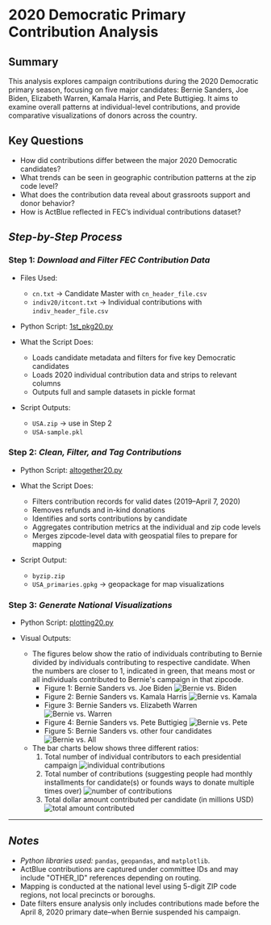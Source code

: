# 2020 Democratic Primary Contribution Analysis

## Summary

This analysis explores campaign contributions during the 2020 Democratic primary season, focusing on five major candidates: Bernie Sanders, Joe Biden, Elizabeth Warren, Kamala Harris, and Pete Buttigieg. It aims to examine overall patterns at individual-level contributions, and provide comparative visualizations of donors across the country.

## Key Questions

* How did contributions differ between the major 2020 Democratic candidates?
* What trends can be seen in geographic contribution patterns at the zip code level?
* What does the contribution data reveal about grassroots support and donor behavior?
* How is ActBlue reflected in FEC’s individual contributions dataset?

## *Step-by-Step Process*

### Step 1: *Download and Filter FEC Contribution Data*

* Files Used:
  * `cn.txt`  → Candidate Master with `cn_header_file.csv`
  * `indiv20/itcont.txt` → Individual contributions with `indiv_header_file.csv`

* Python Script: [1st_pkg20.py](1st_pkg20.py)

* What the Script Does:
  * Loads candidate metadata and filters for five key Democratic candidates
  * Loads 2020 individual contribution data and strips to relevant columns
  * Outputs full and sample datasets in pickle format

* Script Outputs:
  * `USA.zip` → use in Step 2
  * `USA-sample.pkl`

### Step 2: *Clean, Filter, and Tag Contributions*

* Python Script: [altogether20.py](altogether20.py)

* What the Script Does:
  * Filters contribution records for valid dates (2019–April 7, 2020)
  * Removes refunds and in-kind donations
  * Identifies and sorts contributions by candidate
  * Aggregates contribution metrics at the individual and zip code levels
  * Merges zipcode-level data with geospatial files to prepare for mapping

* Script Output:
  * `byzip.zip`
  * `USA_primaries.gpkg` → geopackage for map visualizations

### Step 3: *Generate National Visualizations*

* Python Script: [plotting20.py](plotting20.py)

* Visual Outputs:
  * The figures below show the ratio of individuals contributing to Bernie divided by individuals contributing to respective candidate. When the numbers are closer to 1, indicated in green, that means most or all individuals contributed to Bernie's campaign in that zipcode.
    * Figure 1: Bernie Sanders vs. Joe Biden
     ![Bernie vs. Biden](Images/2020_Dem_PrimariesBB.png)
    * Figure 2: Bernie Sanders vs. Kamala Harris
     ![Bernie vs. Kamala](Images/2020_Dem_PrimariesBK.png)
    * Figure 3: Bernie Sanders vs. Elizabeth Warren
     ![Bernie vs. Warren](Images/2020_Dem_PrimariesBW.png)
    * Figure 4: Bernie Sanders vs. Pete Buttigieg
     ![Bernie vs. Pete](Images/2020_Dem_PrimariesPB.png)
    * Figure 5: Bernie Sanders vs. other four candidates
     ![Bernie vs. All](Images/2020_Dem_Primariesall.png)
  * The bar charts below shows three different ratios:
    1. Total number of individual contributors to each presidential campaign
    ![individual contributions](Images/fig_indi.png)
    1. Total number of contributions (suggesting people had monthly installments for candidate(s) or founds ways to donate multiple times over)
    ![number of contributions](Images/fig_count.png)
    1. Total dollar amount contributed per candidate (in millions USD)
    ![total amount contributed](Images/fig_amt.png)

---

## *Notes*

* *Python libraries used:* `pandas`, `geopandas`, and `matplotlib`.
* ActBlue contributions are captured under committee IDs and may include "OTHER_ID" references depending on routing.
* Mapping is conducted at the national level using 5-digit ZIP code regions, not local precincts or boroughs.
* Date filters ensure analysis only includes contributions made before the April 8, 2020 primary date–when Bernie suspended his campaign.
